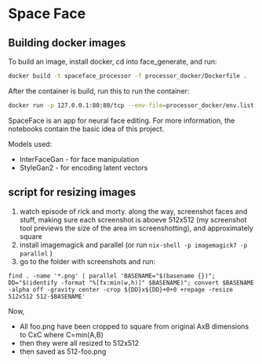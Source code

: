 # Space Face

## Building docker images

To build an image, install docker, cd into face_generate, and run:

```bash
docker build -t spaceface_processor -f processor_docker/Dockerfile .
```

After the container is build, run this to run the container:

```bash
docker run -p 127.0.0.1:80:80/tcp --env-file=processor_docker/env.list spaceface_processor
```

SpaceFace is an app for neural face editing.
For more information, the notebooks contain the basic idea of this project.

Models used:
* InterFaceGan - for face manipulation
* StyleGan2 - for encoding latent vectors

## script for resizing images

1. watch episode of rick and morty. along the way, screenshot faces and stuff, making sure each screenshot is aboeve 512x512 (my screenshot tool previews the size of the area im screenshotting), and approximately square
2. install imagemagick and parallel (or run `nix-shell -p imagemagick7 -p parallel` )
3. go to the folder with screenshots and run:
```
find . -name '*.png' | parallel 'BASENAME="$(basename {})"; DD="$(identify -format "%[fx:min(w,h)]" $BASENAME)"; convert $BASENAME -alpha off -gravity center -crop ${DD}x${DD}+0+0 +repage -resize 512x512 512-$BASENAME'

```
Now, 
- All foo.png have been cropped to square from original AxB dimensions to CxC where C=min(A,B)
- then they were all resized to 512x512
- then saved as 512-foo.png
